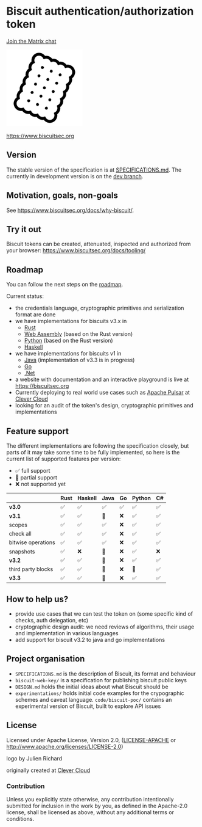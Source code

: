 # Biscuit authentication/authorization token

[Join the Matrix chat](https://matrix.to/#/#biscuit-auth:matrix.org)

<img src="https://raw.githubusercontent.com/biscuit-auth/biscuit/main/assets/logo-black-white-bg.png" width="200">

<https://www.biscuitsec.org>

## Version

The stable version of the specification is at [SPECIFICATIONS.md](https://github.com/biscuit-auth/biscuit/blob/main/SPECIFICATIONS.md). The currently in development version is on the [dev branch](https://github.com/biscuit-auth/biscuit/blob/dev/SPECIFICATIONS.md).

## Motivation, goals, non-goals

See <https://www.biscuitsec.org/docs/why-biscuit/>. 

## Try it out

Biscuit tokens can be created, attenuated, inspected and authorized from your browser: <https://www.biscuitsec.org/docs/tooling/>

## Roadmap

You can follow the next steps on the [roadmap](https://github.com/biscuit-auth/biscuit/issues/12).

Current status:

- the credentials language, cryptographic primitives and serialization format are done
- we have implementations for biscuits v3.x in
  - [Rust](https://github.com/eclipse-biscuit/biscuit-rust)
  - [Web Assembly](https://github.com/eclipse-biscuit/biscuit-wasm) (based on the Rust version)
  - [Python](https://github.com/eclipse-biscuit/biscuit-python) (based on the Rust version)
  - [Haskell](https://github.com/eclipse-biscuit/biscuit-haskell)
- we have implementations for biscuits v1 in
  - [Java](https://github.com/eclipse-biscuit/biscuit-java) (implementation of v3.3 is in progress)
  - [Go](https://github.com/eclipse-biscuit/biscuit-go)
  - [.Net](https://github.com/dmunch/biscuit-net)
- a website with documentation and an interactive playground is live at <https://biscuitsec.org>
- Currently deploying to real world use cases such as [Apache Pulsar](https://github.com/clevercloud/biscuit-pulsar) at [Clever Cloud](https://www.clever-cloud.com/)
- looking for an audit of the token's design, cryptographic primitives and implementations

## Feature support

The different implementations are following the specification closely, but parts of it may take some time to be fully implemented, so here is the current list of supported features per version:

* ✅ full support
* 🚧 partial support
* ❌ not supported yet

|                    | Rust | Haskell | Java | Go | Python | C# |
|--------------------|------|---------|------|----|--------|----|
|**v3.0**            |  ✅  |    ✅   |  ✅  | ✅ |   ✅   | ✅ |
|**v3.1**            |  ✅  |    ✅   |  🚧  | ❌ |   ✅   | ✅ |
| scopes             |  ✅  |    ✅   |  ✅  | ❌ |   ✅   | ✅ |
| check all          |  ✅  |    ✅   |  ✅  | ❌ |   ✅   | ✅ |
| bitwise operations |  ✅  |    ✅   |  ✅  | ❌ |   ✅   | ✅ |
| snapshots          |  ✅  |    ❌   |  🚧  | ❌ |   ✅   | ❌ |
|**v3.2**            |  ✅  |    ✅   |  🚧  | ❌ |   ✅   | ✅ |
| third party blocks |  ✅  |    ✅   |  🚧  | ❌ |   🚧   | ✅ |
|**v3.3**            |  ✅  |    ✅   |  🚧  | ❌ |   ✅   | ✅ |


## How to help us?

- provide use cases that we can test the token on (some specific kind of checks, auth delegation, etc)
- cryptographic design audit: we need reviews of algorithms, their usage and implementation in various languages
- add support for biscuit v3.2 to java and go implementations

## Project organisation

- `SPECIFICATIONS.md` is the description of Biscuit, its format and behaviour
- `biscuit-web-key/` is a specification for publishing biscuit public keys
- `DESIGN.md` holds the initial ideas about what Biscuit should be
- `experimentations/` holds initial code examples for the crypographic schemes and caveat language. `code/biscuit-poc/` contains an experimental version of Biscuit, built to explore API issues

## License

Licensed under Apache License, Version 2.0, ([LICENSE-APACHE](LICENSE-APACHE) or http://www.apache.org/licenses/LICENSE-2.0)

logo by Julien Richard

originally created at [Clever Cloud](https://www.clever-cloud.com/)

### Contribution

Unless you explicitly state otherwise, any contribution intentionally
submitted for inclusion in the work by you, as defined in the Apache-2.0
license, shall be licensed as above, without any additional terms or
conditions.
